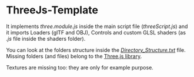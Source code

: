 # ThreeJs-Template

It implements *three.module.js* inside the main script file (*threeScript.js*) and it imports Loaders (glTF and OBJ), Controls and custom GLSL shaders (as *.js* file inside the shaders folder).

You can look at the folders structure inside the [*Directory_Structure.txt*](https://github.com/Iranon/ThreeJs-Template/blob/main/Directory_Structure.txt) file. Missing folders (and files) belong to the [Three.js library](https://threejs.org/).

Textures are missing too: they are only for example purpose.
